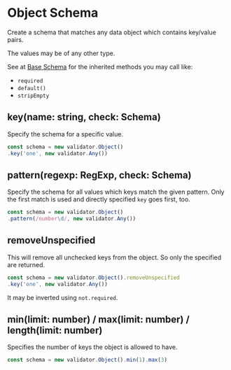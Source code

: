 # Object Schema

Create a schema that matches any data object which contains key/value pairs.

The values may be of any other type.

See at [Base Schema](base.md) for the inherited methods you may call like:
- `required`
- `default()`
- `stripEmpty`

## key(name: string, check: Schema)

Specify the schema for a specific value.

```js
const schema = new validator.Object()
.key('one', new validator.Any())
```

## pattern(regexp: RegExp, check: Schema)

Specify the schema for all values which keys match the given pattern. Only the first
match is used and directly specified `key` goes first, too.

```js
const schema = new validator.Object()
.pattern(/number\d/, new validator.Any())
```

## removeUnspecified

This will remove all unchecked keys from the object. So only the specified are returned.

```js
const schema = new validator.Object().removeUnspecified
.key('one', new validator.Any())
```

It may be inverted using `not.required`.

## min(limit: number) / max(limit: number) / length(limit: number)

Specifies the number of keys the object is allowed to have.

```js
const schema = new validator.Object().min(1).max(3)
```

